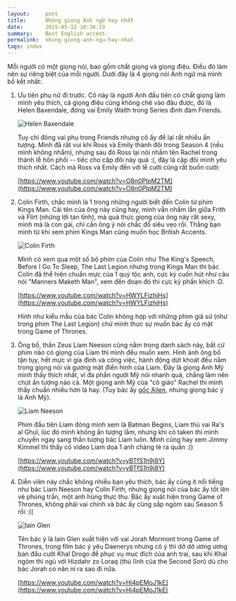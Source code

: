```yaml
---
layout:     post
title:      Những giọng Anh ngữ hay nhất
date:       2015-05-12 10:34:19
summary:    Best English accent.
permalink:	nhung-giong-anh-ngu-hay-nhat
tags: index
---
```


Mỗi người có một giọng nói, bao gồm chất giọng và giọng điệu. Điều đó làm nên sự riêng biệt của mỗi người. Dưới đây là 4 giọng nói Anh ngữ mà mình bồ kết nhất:

1. Ưu tiên phụ nữ đi trước. Cô này là người Anh đầu tiên có chất giọng làm mình yêu thích, cả giọng điệu cũng không chê vào đâu được, đó là Helen Baxendale, đóng vai Emily Walth trong Series đình đám Friends. 

	![Helen Baxendale](http://i.imgur.com/sCxa41r.jpg)

	Tuy chỉ đóng vai phụ trong Friends nhưng cô ấy để lại rất nhiều ấn tượng. Mình đã rất vui khi Ross và Emily thành đôi trong Season 4 (nếu mình không nhầm), nhưng sau đó Ross lại nói nhầm tên Rachel trong thánh lễ hôn phối -- tiếc cho cặp đôi này quá :(, đây là cặp đôi mình yêu thích nhất. Cách mà Ross và Emily đến với lễ cưới cũng rất buồn cười:

	[https://www.youtube.com/watch?v=O8n0PlpM2TM](https://www.youtube.com/watch?v=O8n0PlpM2TM)

2. Colin Firth, chắc mình là 1 trong những người biết đến Colin từ phim Kings Man. Cái tên của ông này cũng hay, mình vẫn nhầm lẫn giữa Frith và Flirt (những lời tán tỉnh), mà quả thực giọng của ông này rất sexy, mình mà là con gái, chỉ cần ông ý nói chắc đổ siêu vẹo rồi. Thằng bạn mình từ khi xem phim Kings Man cũng muốn học British Accents.

	![Colin Firth](http://i.imgur.com/y31eUl7.jpg)

	Mình có xem qua một số bộ phim của Colin như The King's Speech, Before I Go To Sleep, The Last Legion nhưng trong Kings Man thì bác Colin đã thể hiện chuẩn mực của 1 quý tộc anh, cực kỳ cuốn hút như câu nói "Manners Maketh Man", xem đến đoạn đó thì cực kỳ phấn khích :D.

	[https://www.youtube.com/watch?v=HWYLFizhjHs](https://www.youtube.com/watch?v=HWYLFizhjHs)

	Hình như kiểu mẫu của bác Colin không hợp với những phim giã sử (như trong phim The Last Legion) chứ mình thực sự muốn bác ấy có mặt trong Game of Thrones.
3. Ông bố, thần Zeus Liam Neeson cũng nằm trong danh sách này, bất cứ phim nào có giọng của Liam thì mình đều muốn xem. Hình ảnh ông bố tận tụy, hết mực vì gia đình và công việc, hành động dứt khoát đều nằm trong giọng nói và gương mặt điển hình của Liam. Đây là giọng Anh Mỹ mình thấy thích nhất, vì đa phần người Mỹ nói nhanh quá, chẳng làm nên chút ấn tượng nào cả. Một giọng anh Mỹ của "cô giáo" Rachel thì mình thấy chuẩn nhiều hơn là hay. (Tuy bác ấy [gốc Ailen](https://en.wikipedia.org/wiki/Liam_Neeson), nhưng giọng bác ý là Anh Mỹ).

	![Liam Neeson](https://upload.wikimedia.org/wikipedia/commons/thumb/b/bb/Liam_Neeson_at_2008_TIFF_cropped.jpg/220px-Liam_Neeson_at_2008_TIFF_cropped.jpg)

	Phim đầu tiên Liam đóng mình xem là Batman Begins, Liam thủ vai Ra's al Ghul, lúc đó mình không ấn tượng lắm, nhưng khi có taken thì mình chuyển ngay sang thần tượng bác Liam luôn. Mình cũng hay xem Jimmy Kimmel thì thấy có video Liam dọa 1 anh chàng tè ra quần :))

	[https://www.youtube.com/watch?v=yBTfS1h9j8Y](https://www.youtube.com/watch?v=yBTfS1h9j8Y)

4. Diễn viên này chắc không nhiều bạn yêu thích, bác ấy cũng ít nổi tiếng như bác Liam Neeson hay Colin Firth, nhưng giọng nói của bác ấy tốt lên vẻ phong trần, một anh hùng thực thụ. Bác ấy xuât hiện trong Game of Thrones, không phải vai chính và bác ấy cũng sắp ngỏm sau Season 5 rồi :(( 

	![Iain Glen](http://i.imgur.com/g8PGsto.jpg)

	Tên bác ý là Iain Glen xuất hiện với vai Jorah Mormont trong Game of Thrones, trong film bác ý yêu Daenerys nhưng cô ý thì dở dở ương ương ban đầu cưới Khal Drogo để phục vụ mục đích của anh trai, sau khi Khal ngỏm thì ngủ với Hizdahr zo Loraq (thủ lĩnh của the Second Son) dù cho bác Jorah có năn nỉ ra sao đi nữa.

	[https://www.youtube.com/watch?v=Hi4pEMoJ1kE](https://www.youtube.com/watch?v=Hi4pEMoJ1kE)